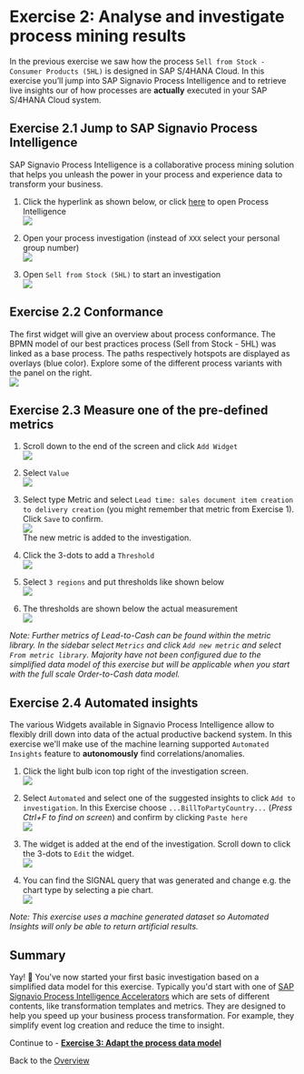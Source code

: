 # Exercise 2: Analyse and investigate process mining results

In the previous exercise we saw how the process `Sell from Stock - Consumer Products (5HL)` is designed in SAP S/4HANA Cloud. In this exercise you’ll jump into SAP Signavio Process Intelligence and to retrieve live insights our of how processes are **actually** executed in your SAP S/4HANA Cloud system. 


## Exercise 2.1 Jump to SAP Signavio Process Intelligence

SAP Signavio Process Intelligence is a collaborative process mining solution that helps you unleash the power in your process and experience data to transform your business.

1. Click the hyperlink as shown below, or click [here](https://editor.signavio.com/g/statics/pi/areas) to open Process Intelligence
<br>![](images/2_001.png)

2.	Open your process investigation (instead of `XXX` select your personal group number)
<br>![](images/2_002.png)

3. Open `Sell from Stock (5HL)` to start an investigation
<br>![](images/2_003.png)


## Exercise 2.2 Conformance
The first widget will give an overview about process conformance. 
The BPMN model of our best practices process (Sell from Stock - 5HL) was linked as a base process. The paths respectively hotspots are displayed as overlays (blue color). Explore some of the different process variants with the panel on the right.
<br>![](images/2_014.png)


## Exercise 2.3 Measure one of the pre-defined metrics

1. Scroll down to the end of the screen and click `Add Widget`
<br>![](images/2_004.png)

2. Select `Value`
<br>![](images/2_005.png)

3. Select type Metric and select `Lead time: sales document item creation to delivery creation` (you might remember that metric from Exercise 1). Click `Save` to confirm.
<br>![](images/2_006.png)
<br>The new metric is added to the investigation.

4. Click the 3-dots to add a `Threshold`
<br>![](images/2_007.png)

5. Select `3 regions` and put thresholds like shown below
<br>![](images/2_008.png)

6. The thresholds are shown below the actual measurement
<br>![](images/2_009.png)

*Note: Further metrics of Lead-to-Cash can be found within the metric library. In the sidebar select `Metrics` and click `Add new metric` and select `From metric library`. Majority have not been configured due to the simplified data model of this exercise but will be applicable when you start with the full scale Order-to-Cash data model.*


## Exercise 2.4 Automated insights
The various Widgets available in Signavio Process Intelligence allow to flexibly drill down into data of the actual productive backend system. In this exercise we'll make use of the machine learning supported `Automated Insights` feature to __autonomously__ find correlations/anomalies.

1. Click the light bulb icon top right of the investigation screen.
<br>![](images/2_010.png)

2. Select `Automated` and select one of the suggested insights to click `Add to investigation`. In this Exercise choose `...BillToPartyCountry...` (*Press Ctrl+F to find on screen*) and confirm by clicking `Paste here`
<br>![](images/2_011.png)

3. The widget is added at the end of the investigation. Scroll down to click the 3-dots to `Edit` the widget.
<br>![](images/2_012.png)

4. You can find the SIGNAL query that was generated and change e.g. the chart type by selecting a pie chart.
<br>![](images/2_013.png)

*Note: This exercise uses a machine generated dataset so Automated Insights will only be able to return artificial results.*


## Summary

Yay! 🥳 You've now started your first basic investigation based on a simplified data model for this exercise. Typically you'd start with one of [SAP Signavio Process Intelligence Accelerators](https://documentation.signavio.com/suite/en-us/Content/process-intelligence/accelerators-intro.htm) which are sets of different contents, like transformation templates and metrics. They are designed to help you speed up your business process transformation. For example, they simplify event log creation and reduce the time to insight.

Continue to - **[Exercise 3: Adapt the process data model](../ex3/README.md)**

Back to the [Overview](../../README.md)
